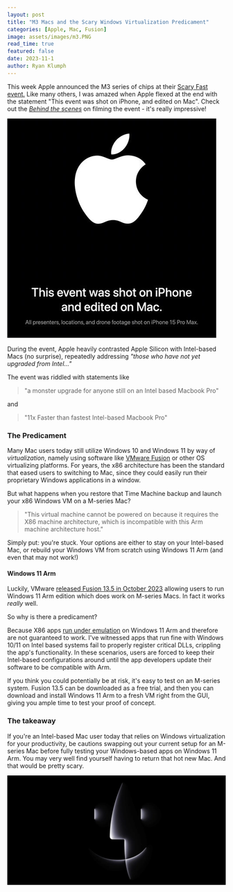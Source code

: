 ```yaml
---
layout: post
title: "M3 Macs and the Scary Windows Virtualization Predicament"
categories: [Apple, Mac, Fusion]
image: assets/images/m3.PNG
read_time: true
featured: false
date: 2023-11-1
author: Ryan Klumph
---
```


This week Apple announced the M3 series of chips at their [Scary Fast event.](https://www.apple.com/apple-events/) Like many others, I was amazed when Apple flexed at the end with the statement "This event was shot on iPhone, and edited on Mac". Check out the [*Behind the scenes*](https://www.apple.com/newsroom/2023/10/behind-the-scenes-at-scary-fast-apples-keynote-event-shot-on-iphone/) on filming the event  - it's really impressive! 

![Shot on iPhone](/assets/images/shotoniphone.png)  

During the event, Apple heavily contrasted Apple Silicon with Intel-based Macs (no surprise), repeatedly addressing *"those who have not yet upgraded from Intel..."*

The event was riddled with statements like

> "a monster upgrade for anyone still on an Intel based Macbook Pro"

and 

> "11x Faster than fastest Intel-based Macbook Pro"

### The Predicament
Many Mac users today still utilize Windows 10 and Windows 11 by way of *virtualization*, namely using software like [VMware Fusion](https://www.vmware.com/products/fusion.html) or other OS virtualizing platforms. For years, the x86 architecture has been the standard that eased users to switching to Mac, since they could easily run their proprietary Windows applications in a window.

But what happens when you restore that Time Machine backup and launch your x86 Windows VM on a M-series Mac?

> "This virtual machine cannot be powered on because it requires the X86 machine architecture, which is incompatible with this Arm machine architecture host."

Simply put: you're stuck. Your options are either to stay on your Intel-based Mac, or rebuild your Windows VM from scratch using Windows 11 Arm (and even that may not work!)

#### Windows 11 Arm
Luckily, VMware [released Fusion 13.5 in October 2023](https://blogs.vmware.com/teamfusion/2023/10/fusion-13-5-is-live.html) allowing users to run Windows 11 Arm edition which does work on M-series Macs. In fact it works *really* well. 

So why is there a predicament?

Because X86 apps [run under emulation](https://learn.microsoft.com/en-us/windows/arm/apps-on-arm-x86-emulation) on Windows 11 Arm and therefore are not guaranteed to work. I've witnessed apps that run fine with Windows 10/11 on Intel based systems fail to properly register critical DLLs, crippling the app's functionality. In these scenarios, users are forced to keep their Intel-based configurations around until the app developers update their software to be compatible with Arm.

If you think you could potentially be at risk, it's easy to test on an M-series system. Fusion 13.5 can be downloaded as a free trial, and then you can download and install Windows 11 Arm to a fresh VM right from the GUI, giving you ample time to test your proof of concept. 

### The takeaway

If you're an Intel-based Mac user today that relies on Windows virtualization for your productivity, be cautions swapping out your current setup for an M-series Mac before fully testing your Windows-based apps on Windows 11 Arm. You may very well find yourself having to return that hot new Mac. And that would be pretty scary.

![Scary Mac](/assets/images/scary.jpeg)  